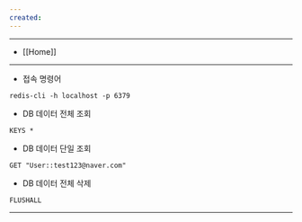 ```yaml
---
created:
---
```


---
- [[Home]]
---

- 접속 명령어
```
redis-cli -h localhost -p 6379
```
- DB 데이터 전체 조회
```
KEYS *
```
- DB 데이터 단일 조회
```
GET "User::test123@naver.com"
```
- DB 데이터 전체 삭제
```
FLUSHALL
```


---